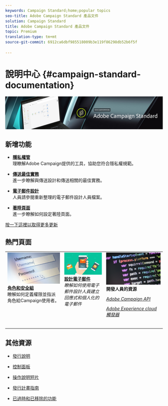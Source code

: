 ```yaml
---
keywords: Campaign Standard;home;popular topics
seo-title: Adobe Campaign Standard 產品文件
solution: Campaign Standard
title: Adobe Campaign Standard 產品文件
topic: Premium
translation-type: tm+mt
source-git-commit: 6912ca6dbf985518009b3e119f86298db52b6f5f

---
```



# 說明中心 {#campaign-standard-documentation}

![](start/using/assets/banner_acs_doc.jpg)

## 新增功能

* **[隱私權管](https://helpx.adobe.com/campaign/kb/campaign-privacy.html)**<br/>理瞭解Adobe Campaign提供的工具，協助您符合隱私權規範。

* **[傳送最佳實務](https://helpx.adobe.com/campaign/kb/delivery-best-practices.html)**<br/>進一步瞭解與傳送設計和傳送相關的最佳實務。

* **[電子郵件設計](designing/using/designing-content-in-adobe-campaign.md)**<br/>人員請參閱重新整理的電子郵件設計人員檔案。

* **[著陸頁面](channels/using/main-steps-to-set-up-a-landing-page.md)**<br/>進一步瞭解如何設定著陸頁面。

[按一下這裡以取得更多更新](rn/using/documentation-updates.md)

## 熱門頁面

<table>
<tr>
  <td valign="top">
    <a href="administration/using/about-access-management.md">
      <img alt="角色" src="start/using/assets/roles.png"/>
    </a>
    <div>
    <a href="administration/using/about-access-management.md"><strong>角色和安全組</strong></a>
    </div>
    <em></em>瞭解如何定義權限並指派角色給Campaign使用者。
    <br>
  </td>
  <td valign="top">
    <a href="designing/using/designing-content-in-adobe-campaign.md">
      <img alt="設計人員" src="start/using/assets/design.png" />
    </a>
    <div>
    <a href="designing/using/designing-content-in-adobe-campaign.md"><strong>設計電子郵件</strong></a>
    </div>
    <em>瞭解如何使用電子郵件設計人員建立回應式和個人化的電子郵件</em><br>
  </td>
  <td valign="top">
       <img alt="開發人員" src="start/using/assets/dev.png" />
    <div>
    <strong>開發人員的資源</strong>
    </div>
    <p><em><a href="https://docs.campaign.adobe.com/doc/standard/en/api/ACS_API.html">Adobe Campaign API</a></em></p>
    <p><em><a href="integrating/using/about-adobe-experience-cloud-triggers.md">Adobe Experience cloud觸發器</a></em></p>
    <br>
  </td>
</tr>
</table>


## 其他資源

* [發行說明](rn/using/release-notes.md)

* [控制面板](https://helpx.adobe.com/campaign/kb/control-panel.html)

* [操作說明短片](https://docs.adobe.com/content/help/en/campaign-learn/campaign-standard-tutorials/overview.html)

* [發行計畫指南](https://helpx.adobe.com/campaign/kb/acs-release-planning.html)

* [已過時和已移除的功能](https://helpx.adobe.com/campaign/kb/acs-deprecated-and-removed-features.html)
